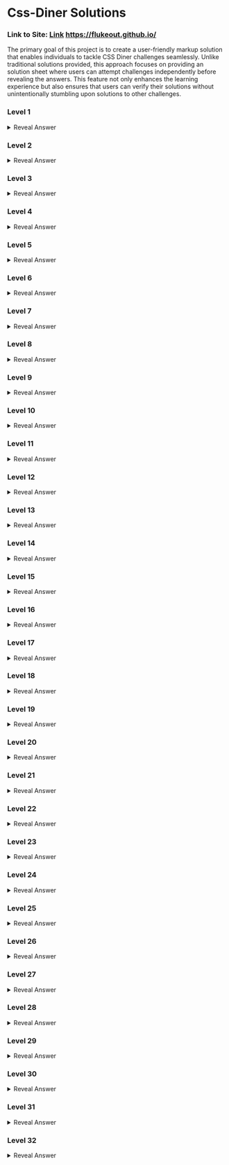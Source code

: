 # Css-Diner Solutions

### Link to Site: [Link](https://flukeout.github.io/) https://flukeout.github.io/

The primary goal of this project is to create a user-friendly markup solution that enables individuals to tackle CSS Diner challenges seamlessly. Unlike traditional solutions provided, this approach focuses on providing an solution sheet where users can attempt challenges independently before revealing the answers. This feature not only enhances the learning experience but also ensures that users can verify their solutions without unintentionally stumbling upon solutions to other challenges.




### Level 1

<details>
  <summary>Reveal Answer</summary>
  
```css
  plate
```
</details>


### Level 2

<details>
  <summary>Reveal Answer</summary>
  
```css
  bento
```
</details>



### Level 3

<details>
  <summary>Reveal Answer</summary>
  
```css
  #fancy
```
</details>



### Level 4

<details>
  <summary>Reveal Answer</summary>
  
```css
  plate apple
```
</details>



### Level 5

<details>
  <summary>Reveal Answer</summary>
  
```css
#fancy pickle
```
</details>



### Level 6


<details>
  <summary>Reveal Answer</summary>
  
```css
  .small
```
</details>



### Level 7

<details>
  <summary>Reveal Answer</summary>
  
```css
  orange.small
```
</details>



### Level 8

<details>
  <summary>Reveal Answer</summary>
  
```css
  bento > orange.small
```
</details>



### Level 9

<details>
  <summary>Reveal Answer</summary>
  
```css
  plate, bento
```
</details>



### Level 10

<details>
  <summary>Reveal Answer</summary>
  
```css
  *
```
</details>



### Level 11

<details>
  <summary>Reveal Answer</summary>
  
```css
  plate *
```
</details>



### Level 12

<details>
  <summary>Reveal Answer</summary>
  
```css
  plate + apple
```
</details>



### Level 13

<details>
  <summary>Reveal Answer</summary>
  
```css
  bento ~ pickle
```
</details>



### Level 14

<details>
  <summary>Reveal Answer</summary>
  
```css
  plate > apple
```
</details>



### Level 15

<details>
  <summary>Reveal Answer</summary>
  
```css
orange:first-child
```
</details>



### Level 16

<details>
  <summary>Reveal Answer</summary>
  
```css
   plate > apple, plate > pickle:only-child
```
</details>



### Level 17

<details>
  <summary>Reveal Answer</summary>
  
```css
.small:last-child
```
</details>



### Level 18


<details>
  <summary>Reveal Answer</summary>
  
```css
plate:nth-child(3)
```
</details>



### Level 19

<details>
  <summary>Reveal Answer</summary>
  
```css
bento:nth-last-child(3)
```
</details>



### Level 20

<details>
  <summary>Reveal Answer</summary>
  
```css
apple:first-of-type
```
</details>



### Level 21

<details>
  <summary>Reveal Answer</summary>
  
```css
plate:nth-of-type(even)
```
</details>



### Level 22

<details>
  <summary>Reveal Answer</summary>
  
```css
plate:nth-of-type(2n+3)
```
</details>



### Level 23

<details>
  <summary>Reveal Answer</summary>
  
```css
  plate apple:only-of-type
```
</details>



### Level 24

<details>
  <summary>Reveal Answer</summary>
  
```css
  orange:last-of-type, apple:last-of-type
```
</details>



### Level 25

<details>
  <summary>Reveal Answer</summary>
  
```css
bento:empty
```
</details>



### Level 26

<details>
  <summary>Reveal Answer</summary>
  
```css
apple:not(.small)
```
</details>



### Level 27

<details>
  <summary>Reveal Answer</summary>
  
```css
  [for]
```
</details>



### Level 28

<details>
  <summary>Reveal Answer</summary>
  
```css
  plate[for]
```
</details>



### Level 29

<details>
  <summary>Reveal Answer</summary>
  
```css
  [for="Vitaly"]
```
</details>



### Level 30

<details>
  <summary>Reveal Answer</summary>
  
```css
  [for^="Sa"]
```
</details>



### Level 31

<details>
  <summary>Reveal Answer</summary>
  
```css
  [for$="ato"]
```
</details>



### Level 32

<details>
  <summary>Reveal Answer</summary>
  
```css
  [for*="obb"]
```
</details>



